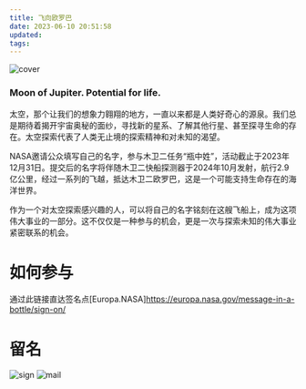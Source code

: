 ```yaml
---
title: 飞向欧罗巴
date: 2023-06-10 20:51:58
updated:
tags:
---
```


![cover](Screenshot_20230610_200842.png)

### Moon of Jupiter. Potential for life.

<!-- more -->

太空，那个让我们的想象力翱翔的地方，一直以来都是人类好奇心的源泉。我们总是期待着揭开宇宙奥秘的面纱，寻找新的星系、了解其他行星、甚至探寻生命的存在。太空探索代表了人类无止境的探索精神和对未知的渴望。

NASA邀请公众填写自己的名字，参与木卫二任务“瓶中姓”，活动截止于2023年12月31日。提交后的名字将伴随木卫二快船探测器于2024年10月发射，航行2.9亿公里，经过一系列的飞越，抵达木卫二欧罗巴，这是一个可能支持生命存在的海洋世界。

作为一个对太空探索感兴趣的人，可以将自己的名字铭刻在这艘飞船上，成为这项伟大事业的一部分。这不仅仅是一种参与的机会，更是一次与探索未知的伟大事业紧密联系的机会。

# 如何参与
通过此链接直达签名点[Europa.NASA]https://europa.nasa.gov/message-in-a-bottle/sign-on/

# 留名

![sign](王宁_Kutina.png)
![mail](Screenshot_20230610_202335.png)
